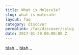 ```yaml
---
title: What is Molecule?
slug: what-is-molecule
layout: faq
category: discover
permalink: /faq/discover/:slug
date: 2017-01-20 00:00:00 Z
---
```

blah... blah...

